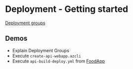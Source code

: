 # Deployment - Getting started

[Deployment groups](https://docs.microsoft.com/en-us/azure/devops/pipelines/release/deployment-groups/?view=azure-devops)

## Demos

- Explain Deployment Groups
- Execute `create-api-webapp.azcli`
- Execute `api-build-deploy.yml` from [FoodApp](https://github.com/arambazamba/food-app/blob/master/az-pipelines/api-build-deploy.yml)

